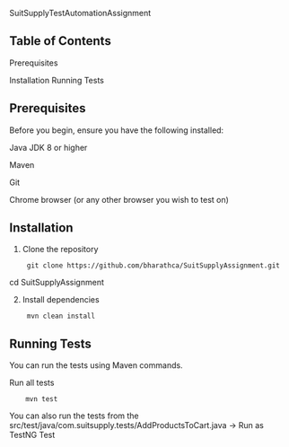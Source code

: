 SuitSupplyTestAutomationAssignment


## Table of Contents

Prerequisites

Installation
Running Tests




## Prerequisites
Before you begin, ensure you have the following installed:

Java JDK 8 or higher

Maven

Git

Chrome browser (or any other browser you wish to test on)





## Installation

1. Clone the repository

        git clone https://github.com/bharathca/SuitSupplyAssignment.git

cd SuitSupplyAssignment

2. Install dependencies

        mvn clean install
## Running Tests

You can run the tests using Maven commands.
    
Run all tests
        
        mvn test

You can also run the tests from the src/test/java/com.suitsupply.tests/AddProductsToCart.java -> Run as TestNG Test

